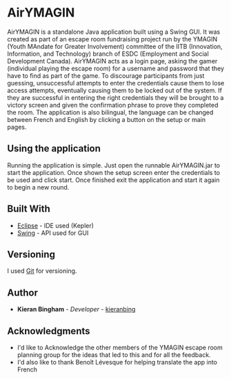 # AirYMAGIN

AirYMAGIN is a standalone Java application built using a Swing GUI. It was created as part of an escape room fundraising project run by the YMAGIN (Youth MAndate for Greater Involvement) committee of the IITB (Innovation, Information, and Technology) branch of ESDC (Employment and Social Development Canada). AirYMAGIN acts as a login page, asking the gamer (individual playing the escape room) for a username and password that they have to find as part of the game. To discourage participants from just guessing, unsuccessful attempts to enter the credentials cause them to lose access attempts, eventually causing them to be locked out of the system. If they are successful in entering the right credentials they will be brought to a victory screen and given the confirmation phrase to prove they completed the room. The application is also bilingual, the language can be changed between French and English by clicking a button on the setup or main pages. 

## Using the application

Running the application is simple. Just open the runnable AirYMAGIN.jar to start the application. Once shown the setup screen enter the credentials to be used and click start. Once finished exit the application and start it again to begin a new round.

## Built With

* [Eclipse](https://www.eclipse.org/) - IDE used (Kepler)
* [Swing](https://docs.oracle.com/javase/7/docs/api/javax/swing/package-summary.html) - API used for GUI

## Versioning

I used [Git](https://git-scm.com/) for versioning.

## Author

* **Kieran Bingham**  - *Developer* - [kieranbing](https://github.com/kieranbing)

## Acknowledgments

* I'd like to Acknowledge the other members of the YMAGIN escape room planning group for the ideas that led to this and for all the feedback.
* I'd also like to thank Benoît Lévesque for helping translate the app into French
